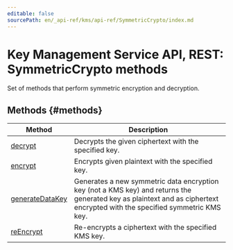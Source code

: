 ```yaml
---
editable: false
sourcePath: en/_api-ref/kms/api-ref/SymmetricCrypto/index.md
---
```


# Key Management Service API, REST: SymmetricCrypto methods
Set of methods that perform symmetric encryption and decryption.

## Methods {#methods}
Method | Description
--- | ---
[decrypt](decrypt.md) | Decrypts the given ciphertext with the specified key.
[encrypt](encrypt.md) | Encrypts given plaintext with the specified key.
[generateDataKey](generateDataKey.md) | Generates a new symmetric data encryption key (not a KMS key) and returns the generated key as plaintext and as ciphertext encrypted with the specified symmetric KMS key.
[reEncrypt](reEncrypt.md) | Re-encrypts a ciphertext with the specified KMS key.